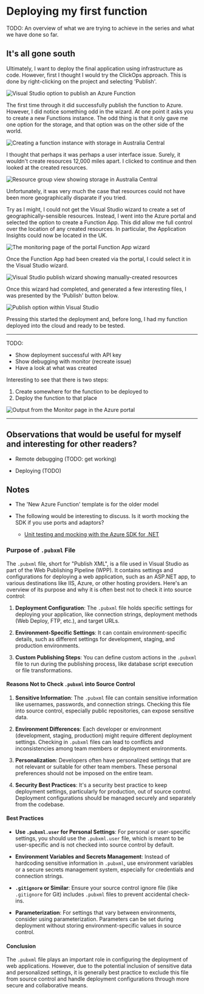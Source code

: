 # Deploying my first function

TODO: An overview of what we are trying to achieve in the series and what we have done so far.

## It's all gone south

Ultimately, I want to deploy the final application using infrastructure as code. However, first I thought I would try the ClickOps approach. This is done by right-clicking on the project and selecting 'Publish'.

![Visual Studio option to publish an Azure Function](https://github.com/andybalham/blog-source-code/blob/master/blog-posts/images/serverless-azure-02-deploying-my-first-function/publish-from-vs.png?raw=true)

The first time through it did successfully publish the function to Azure. However, I did notice something odd in the wizard. At one point it asks you to create a new Functions instance. The odd thing is that it only gave me one option for the storage, and that option was on the other side of the world.

![Creating a function instance with storage in Australia Central](https://github.com/andybalham/blog-source-code/blob/master/blog-posts/images/serverless-azure-02-deploying-my-first-function/function-app-australia-storage.png?raw=true)

I thought that perhaps it was perhaps a user interface issue. Surely, it wouldn't create resources 12,000 miles apart. I clicked to continue and then looked at the created resources.

![Resource group view showing storage in Australia Central](https://github.com/andybalham/blog-source-code/blob/master/blog-posts/images/serverless-azure-02-deploying-my-first-function/resources-australia-central.png?raw=true)

Unfortunately, it was very much the case that resources could not have been more geographically disparate if you tried.

Try as I might, I could not get the Visual Studio wizard to create a set of geographically-sensible resources. Instead, I went into the Azure portal and selected the option to create a Function App. This did allow me full control over the location of any created resources. In particular, the Application Insights could now be located in the UK.

![The monitoring page of the portal Function App wizard](https://github.com/andybalham/blog-source-code/blob/master/blog-posts/images/serverless-azure-02-deploying-my-first-function/app-insights-closer-to-home.png?raw=true)

Once the Function App had been created via the portal, I could select it in the Visual Studio wizard.

![Visual Studio publish wizard showing manually-created resources](https://github.com/andybalham/blog-source-code/blob/master/blog-posts/images/serverless-azure-02-deploying-my-first-function/portal-created-function-app.png?raw=true)

Once this wizard had completed, and generated a few interesting files, I was presented by the 'Publish' button below.

![Publish option within Visual Studio](https://github.com/andybalham/blog-source-code/blob/master/blog-posts/images/serverless-azure-02-deploying-my-first-function/azure-publish-profile.png?raw=true)

Pressing this started the deployment and, before long, I had my function deployed into the cloud and ready to be tested.

---

TODO:

- Show deployment successful with API key
- Show debugging with monitor (recreate issue)
- Have a look at what was created

Interesting to see that there is two steps:

1. Create somewhere for the function to be deployed to
1. Deploy the function to that place

![Output from the Monitor page in the Azure portal](https://github.com/andybalham/blog-source-code/blob/master/blog-posts/images/serverless-azure-02-deploying-my-first-function/azure-function-monitor.png?raw=true)

---

## Observations that would be useful for myself and interesting for other readers?

- Remote debugging (TODO: get working)

- Deploying (TODO)

## Notes

- The 'New Azure Function' template is for the older model

- The following would be interesting to discuss. Is it worth mocking the SDK if you use ports and adaptors?
  - [Unit testing and mocking with the Azure SDK for .NET](https://learn.microsoft.com/en-us/dotnet/azure/sdk/unit-testing-mocking?tabs=csharp)

### Purpose of `.pubxml` File

The `.pubxml` file, short for "Publish XML", is a file used in Visual Studio as part of the Web Publishing Pipeline (WPP). It contains settings and configurations for deploying a web application, such as an ASP.NET app, to various destinations like IIS, Azure, or other hosting providers. Here's an overview of its purpose and why it is often best not to check it into source control:

1. **Deployment Configuration**: The `.pubxml` file holds specific settings for deploying your application, like connection strings, deployment methods (Web Deploy, FTP, etc.), and target URLs.

2. **Environment-Specific Settings**: It can contain environment-specific details, such as different settings for development, staging, and production environments.

3. **Custom Publishing Steps**: You can define custom actions in the `.pubxml` file to run during the publishing process, like database script execution or file transformations.

#### Reasons Not to Check `.pubxml` into Source Control

1. **Sensitive Information**: The `.pubxml` file can contain sensitive information like usernames, passwords, and connection strings. Checking this file into source control, especially public repositories, can expose sensitive data.

2. **Environment Differences**: Each developer or environment (development, staging, production) might require different deployment settings. Checking in `.pubxml` files can lead to conflicts and inconsistencies among team members or deployment environments.

3. **Personalization**: Developers often have personalized settings that are not relevant or suitable for other team members. These personal preferences should not be imposed on the entire team.

4. **Security Best Practices**: It's a security best practice to keep deployment settings, particularly for production, out of source control. Deployment configurations should be managed securely and separately from the codebase.

#### Best Practices

- **Use `.pubxml.user` for Personal Settings**: For personal or user-specific settings, you should use the `.pubxml.user` file, which is meant to be user-specific and is not checked into source control by default.

- **Environment Variables and Secrets Management**: Instead of hardcoding sensitive information in `.pubxml`, use environment variables or a secure secrets management system, especially for credentials and connection strings.

- **`.gitignore` or Similar**: Ensure your source control ignore file (like `.gitignore` for Git) includes `.pubxml` files to prevent accidental check-ins.

- **Parameterization**: For settings that vary between environments, consider using parameterization. Parameters can be set during deployment without storing environment-specific values in source control.

#### Conclusion

The `.pubxml` file plays an important role in configuring the deployment of web applications. However, due to the potential inclusion of sensitive data and personalized settings, it is generally best practice to exclude this file from source control and handle deployment configurations through more secure and collaborative means.
